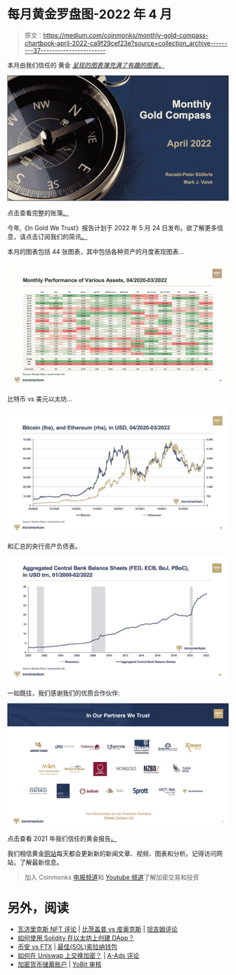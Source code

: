 # 每月黄金罗盘图-2022 年 4 月

> 原文：<https://medium.com/coinmonks/monthly-gold-compass-chartbook-april-2022-ca9f29cef23e?source=collection_archive---------37----------------------->

本月由我们信任的 黄金 [*呈现的图表簿充满了有趣的图表。*](https://ingoldwetrust.report/igwt/?lang=en)

![](img/9a6a50a5372189269f93976ab555daab.png)

点击查看完整的账簿[。](https://ingoldwetrust.report/gold-compass/monthly-gold-compass-april-2022/?lang=en)

今年,《In Gold We Trust》报告计划于 2022 年 5 月 24 日发布。欲了解更多信息，请点击订阅我们的简讯[。](https://www.incrementum.li/en/newsletter/)

本月的图表包括 44 张图表，其中包括各种资产的月度表现图表…

![](img/c5c25eb232692dd440c98574df70c460.png)

比特币 vs 美元以太坊…

![](img/9467866bc512022e6e9c28fecd79bfb2.png)

和汇总的央行资产负债表。

![](img/c5f14c7cf403cc90bfedcfaf40687159.png)

一如既往，我们感谢我们的优质合作伙伴:

![](img/3094b8a82fd8999a1fa839ec09f2c663.png)

点击查看 2021 年我们信任的黄金报告[。](https://ingoldwetrust.report/igwt/?lang=en)

我们相信黄金[网站](https://ingoldwetrust.report/?lang=en)每天都会更新新的新闻文章、视频、图表和分析。记得访问网站，了解最新信息。

> 加入 Coinmonks [电报频道](https://t.me/coincodecap)和 [Youtube 频道](https://www.youtube.com/c/coinmonks/videos)了解加密交易和投资

# 另外，阅读

*   [瓦济里克斯 NFT 评论](https://coincodecap.com/wazirx-nft-review) | [比茨盖普 vs 皮奥克斯](https://coincodecap.com/bitsgap-vs-pionex) | [坦吉姆评论](https://coincodecap.com/tangem-wallet-review)
*   [如何使用 Solidity 在以太坊上创建 DApp？](https://coincodecap.com/create-a-dapp-on-ethereum-using-solidity)
*   [币安 vs FTX](https://coincodecap.com/binance-vs-ftx) | [最佳(SOL)索拉纳钱包](https://coincodecap.com/solana-wallets)
*   [如何在 Uniswap 上交换加密？](https://coincodecap.com/swap-crypto-on-uniswap) | [A-Ads 评论](https://coincodecap.com/a-ads-review)
*   [加密货币储蓄账户](/coinmonks/cryptocurrency-savings-accounts-be3bc0feffbf) | [YoBit 审核](/coinmonks/yobit-review-175464162c62)